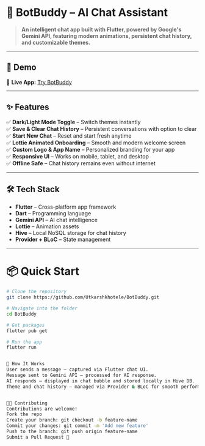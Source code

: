 # 🤖 BotBuddy – AI Chat Assistant  

> **An intelligent chat app built with Flutter, powered by Google's Gemini API, featuring modern animations, persistent chat history, and customizable themes.**  

---

## 🚀 Demo  
🔗 **Live App:** [Try BotBuddy](http://elaborate-hamster-77b81b.netlify.app)  


---


## ✨ Features  
✅ **Dark/Light Mode Toggle** – Switch themes instantly  
✅ **Save & Clear Chat History** – Persistent conversations with option to clear  
✅ **Start New Chat** – Reset and start fresh anytime  
✅ **Lottie Animated Onboarding** – Smooth and modern welcome screen  
✅ **Custom Logo & App Name** – Personalized branding for your app  
✅ **Responsive UI** – Works on mobile, tablet, and desktop  
✅ **Offline Safe** – Chat history remains even without internet  

---

## 🛠 Tech Stack  
- **Flutter** – Cross-platform app framework  
- **Dart** – Programming language  
- **Gemini API** – AI chat intelligence  
- **Lottie** – Animation assets  
- **Hive** – Local NoSQL storage for chat history  
- **Provider + BLoC** – State management  

---

# 📦 Quick Start

```bash
# Clone the repository
git clone https://github.com/Utkarshkhotele/BotBuddy.git

# Navigate into the folder
cd BotBuddy

# Get packages
flutter pub get

# Run the app
flutter run


🧠 How It Works
User sends a message — captured via Flutter chat UI.
Message sent to Gemini API — processed for AI response.
AI responds — displayed in chat bubble and stored locally in Hive DB.
Theme and chat history — managed via Provider & BLoC for smooth performance.


👨‍💻 Contributing
Contributions are welcome!
Fork the repo
Create your branch: git checkout -b feature-name
Commit your changes: git commit -m 'Add new feature'
Push to the branch: git push origin feature-name
Submit a Pull Request 🚀
